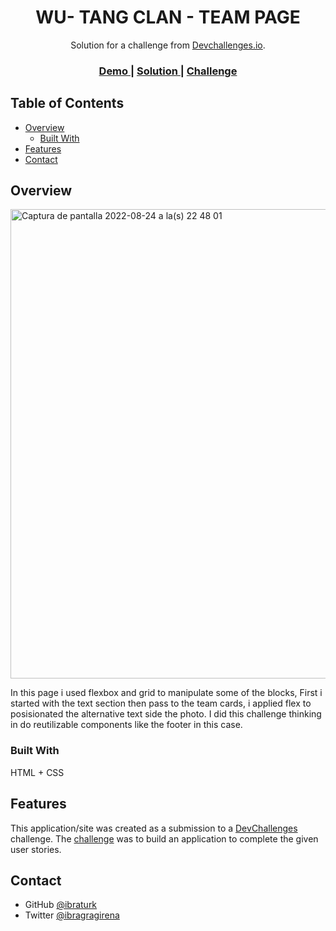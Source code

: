 

<h1 align="center">WU- TANG CLAN - TEAM PAGE</h1>

<div align="center">
   Solution for a challenge from  <a href="https://devchallenges.io" target="_blank">Devchallenges.io</a>.
</div>

<div align="center">
  <h3>
    <a href="https://ibra-gragirena.github.io/wuTang-teamPage/">
      Demo
    </a>
    <span> | </span>
    <a href="https://{your-url-to-the-solution}">
      Solution
    </a>
    <span> | </span>
    <a href="https://devchallenges.io/challenges/hhmesazsqgKXrTkYkt0U">
      Challenge
    </a>
  </h3>
</div>

<!-- TABLE OF CONTENTS -->

## Table of Contents

- [Overview](#overview)
  - [Built With](#built-with)
- [Features](#features)
- [Contact](#contact)


<!-- OVERVIEW -->

## Overview

<img width="751" alt="Captura de pantalla 2022-08-24 a la(s) 22 48 01" src="https://user-images.githubusercontent.com/83618278/186556752-21ee0ddd-af25-43f6-a6f7-3b1b1f398b92.png">


In this page i used flexbox and grid to manipulate some of the blocks, First i started with the text section then pass to the team cards, i applied flex to posisionated the alternative text side the photo. I did this challenge thinking in do reutilizable components like the footer in this case.

### Built With

HTML + CSS

## Features

This application/site was created as a submission to a [DevChallenges](https://devchallenges.io/challenges) challenge. The [challenge](https://devchallenges.io/challenges/hhmesazsqgKXrTkYkt0U) was to build an application to complete the given user stories.

## Contact
- GitHub [@ibraturk](https://github.com/Ibraturk)
- Twitter [@ibragragirena](https://twitter.com/IbraGragirena)
